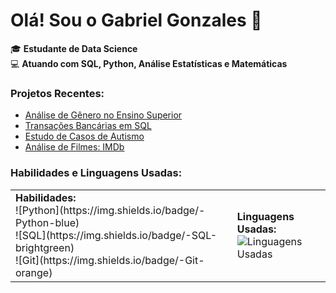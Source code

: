 # Olá! Sou o Gabriel Gonzales 👋

🎓 **Estudante de Data Science** <br>
💻 **Atuando com SQL, Python, Análise Estatísticas e Matemáticas** <br>

### Projetos Recentes:
- [Análise de Gênero no Ensino Superior](https://github.com/gabriel-gonzales/analise-genero-exatas-humanas)
- [Transações Bancárias em SQL](https://github.com/gabriel-gonzales/transacoes-sql)
- [Estudo de Casos de Autismo](https://github.com/gabriel-gonzales/estudo_casos_autismo)
- [Análise de Filmes: IMDb](https://github.com/seu_usuario/relatorios-python)

### Habilidades e Linguagens Usadas:

<table>
<tr>
    <td>
        <strong>Habilidades:</strong><br>
        ![Python](https://img.shields.io/badge/-Python-blue)<br>
        ![SQL](https://img.shields.io/badge/-SQL-brightgreen)<br>
        ![Git](https://img.shields.io/badge/-Git-orange)
    </td>
    <td>
        <strong>Linguagens Usadas:</strong><br>
        <img src="https://github-readme-stats.vercel.app/api/top-langs/?username=gabriel-gonzales&layout=compact&theme=radical" alt="Linguagens Usadas">
    </td>
</tr>
</table>
